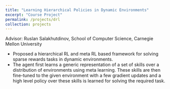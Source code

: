 ```yaml
---
title: "Learning Hierarchical Policies in Dynamic Environments"
excerpt: "Course Project"
permalink: /projects/drl
collection: projects
---
```


Advisor: Ruslan Salakhutdinov, School of Computer Science, Carnegie Mellon University
* Proposed a hierarchical RL and meta RL based framework for solving sparse rewards tasks in dynamic environments.
* The agent first learns a generic representation of a set of skills over a distribution of environments using meta learning. These skills are then fine-tuned to the given environment with a few gradient updates and a high level policy over these skills is learned for solving the required task.